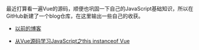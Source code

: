 最近打算看一遍Vue的源码，顺便也巩固一下自己的JavaScript基础知识，所以在GitHub新建了一个blog仓库，在这里输出一些自己的收获。

 - [以前的博客][1]

 - [从Vue源码学习JavaScript之this instanceof Vue][2]


  [1]: https://enci33.github.io
  [2]: https://github.com/enci33/blog/issues/1
